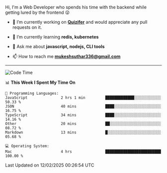 Hi, I'm a Web Developer who spends his time with the backend while getting lured by the frontend 😜

- 🔭 I’m currently working on **[Quizifer](https://github.com/SutharMukesh/Quizifer/)** and would appreciate any pull requests on it.

- 🌱 I’m currently learning **redis, kubernetes**

- 💬 Ask me about **javascript, nodejs, CLI tools**

- 📫 How to reach me **mukeshsuthar336@gmail.com**

---
<!--START_SECTION:waka-->
![Code Time](http://img.shields.io/badge/Code%20Time-3%2C224%20hrs%2037%20mins-blue)

📊 **This Week I Spent My Time On** 

```text
💬 Programming Languages: 
JavaScript               2 hrs 1 min         █████████████░░░░░░░░░░░░   50.33 % 
JSON                     40 mins             ████░░░░░░░░░░░░░░░░░░░░░   16.75 % 
TypeScript               34 mins             ████░░░░░░░░░░░░░░░░░░░░░   14.16 % 
Other                    20 mins             ██░░░░░░░░░░░░░░░░░░░░░░░   08.72 % 
Markdown                 13 mins             █░░░░░░░░░░░░░░░░░░░░░░░░   05.68 % 

💻 Operating System: 
Mac                      4 hrs               █████████████████████████   100.00 % 
```


 Last Updated on 12/02/2025 00:26:54 UTC
<!--END_SECTION:waka-->
